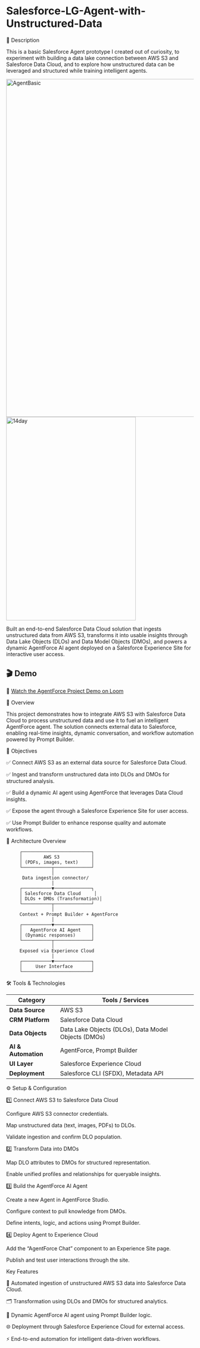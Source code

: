 # Salesforce-LG-Agent-with-Unstructured-Data

📝 Description

This is a basic Salesforce Agent prototype I created out of curiosity, to experiment with building a data lake connection between AWS S3 and Salesforce Data Cloud, and to explore how unstructured data can be leveraged and structured while training intelligent agents.


<img width="1908" height="908" alt="AgentBasic" src="https://github.com/user-attachments/assets/7a0a5329-ae73-4ca3-8c14-93fdad6b3ccf" />

<img width="348" height="547" alt="14day" src="https://github.com/user-attachments/assets/77288589-03ae-4854-afbe-6913016f228d" />



Built an end-to-end Salesforce Data Cloud solution that ingests unstructured data from AWS S3, transforms it into usable insights through Data Lake Objects (DLOs) and Data Model Objects (DMOs), and powers a dynamic AgentForce AI agent deployed on a Salesforce Experience Site for interactive user access.



## 🎬 Demo
🎥 [Watch the AgentForce Project Demo on Loom](https://www.loom.com/share/973add1ae3b142a4b4b0c870a45de8e2?sid=66ef7f84-c212-4f92-b92e-60b6052b8f20)




🚀 Overview

This project demonstrates how to integrate AWS S3 with Salesforce Data Cloud to process unstructured data and use it to fuel an intelligent AgentForce agent.
The solution connects external data to Salesforce, enabling real-time insights, dynamic conversation, and workflow automation powered by Prompt Builder.

🎯 Objectives

✅ Connect AWS S3 as an external data source for Salesforce Data Cloud.

✅ Ingest and transform unstructured data into DLOs and DMOs for structured analysis.

✅ Build a dynamic AI agent using AgentForce that leverages Data Cloud insights.

✅ Expose the agent through a Salesforce Experience Site for user access.

✅ Use Prompt Builder to enhance response quality and automate workflows.


🧩 Architecture Overview


         ┌──────────────────────────┐
         │        AWS S3            │
         │ (PDFs, images, text)     │
         └───────────┬──────────────┘
                     │
          Data ingestion connector/
                     │
         ┌───────────▼──────────────┐
         │ Salesforce Data Cloud     │
         │ DLOs + DMOs (Transformation)│
         └───────────┬──────────────┘
                     │
         Context + Prompt Builder + AgentForce
                     │
         ┌───────────▼──────────────┐
         │   AgentForce AI Agent    │
         │ (Dynamic responses)      │
         └───────────┬──────────────┘
                     │
         Exposed via Experience Cloud
                     │
         ┌───────────▼──────────────┐
         │     User Interface       │
         └──────────────────────────┘


 🛠️ Tools & Technologies
 
 
| Category            | Tools / Services                                    |
| ------------------- | --------------------------------------------------- |
| **Data Source**     | AWS S3                                              |
| **CRM Platform**    | Salesforce Data Cloud                               |
| **Data Objects**    | Data Lake Objects (DLOs), Data Model Objects (DMOs) |
| **AI & Automation** | AgentForce, Prompt Builder                          |
| **UI Layer**        | Salesforce Experience Cloud                         |
| **Deployment**      | Salesforce CLI (SFDX), Metadata API                 |


⚙️ Setup & Configuration

1️⃣ Connect AWS S3 to Salesforce Data Cloud

Configure AWS S3 connector credentials.

Map unstructured data (text, images, PDFs) to DLOs.

Validate ingestion and confirm DLO population.

2️⃣ Transform Data into DMOs

Map DLO attributes to DMOs for structured representation.

Enable unified profiles and relationships for queryable insights.

3️⃣ Build the AgentForce AI Agent

Create a new Agent in AgentForce Studio.

Configure context to pull knowledge from DMOs.

Define intents, logic, and actions using Prompt Builder.

4️⃣ Deploy Agent to Experience Cloud

Add the “AgentForce Chat” component to an Experience Site page.

Publish and test user interactions through the site.



Key Features

🔄 Automated ingestion of unstructured AWS S3 data into Salesforce Data Cloud.

🗂 Transformation using DLOs and DMOs for structured analytics.

🤖 Dynamic AgentForce AI agent using Prompt Builder logic.

🌐 Deployment through Salesforce Experience Cloud for external access.

⚡ End-to-end automation for intelligent data-driven workflows.





